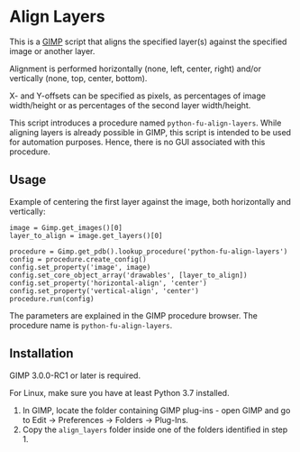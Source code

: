 Align Layers
============

This is a [GIMP](https://www.gimp.org/) script that aligns the specified layer(s) against the specified image or another layer.

Alignment is performed horizontally (none, left, center, right) and/or vertically (none, top, center, bottom).

X- and Y-offsets can be specified as pixels, as percentages of image width/height or as percentages of the second layer width/height.

This script introduces a procedure named `python-fu-align-layers`.
While aligning layers is already possible in GIMP, this script is intended to be used for automation purposes. Hence, there is no GUI associated with this procedure.


Usage
-----

Example of centering the first layer against the image, both horizontally and vertically:

```
image = Gimp.get_images()[0]
layer_to_align = image.get_layers()[0]

procedure = Gimp.get_pdb().lookup_procedure('python-fu-align-layers')
config = procedure.create_config()
config.set_property('image', image)
config.set_core_object_array('drawables', [layer_to_align])
config.set_property('horizontal-align', 'center')
config.set_property('vertical-align', 'center')
procedure.run(config)
```

The parameters are explained in the GIMP procedure browser. The procedure name is `python-fu-align-layers`.


Installation
------------

GIMP 3.0.0-RC1 or later is required.

For Linux, make sure you have at least Python 3.7 installed.

1. In GIMP, locate the folder containing GIMP plug-ins - open GIMP and go to Edit → Preferences → Folders → Plug-Ins.
2. Copy the `align_layers` folder inside one of the folders identified in step 1.

